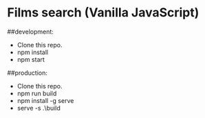 # Films search (Vanilla JavaScript)

##development:
- Clone this repo.
- npm install
- npm start

##production:
- Clone this repo.
- npm run build
- npm install -g serve
- serve -s .\build